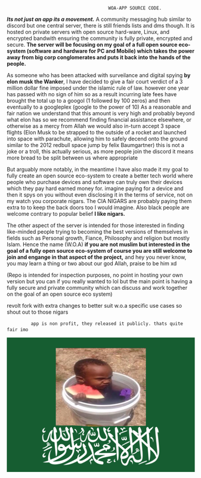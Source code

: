                                           WOA-APP SOURCE CODE.

***Its not just an app its a movement.*** A community messaging hub similar to discord but one central server, there is still friends lists and dms though.
It is hosted on private servers with open source hard-ware, Linux, and encrypted bandwith ensuring the community is fully private, encrypted and secure. 
**The server will be focusing on my goal of a full open source eco-system (software and hardware for PC and Mobile) 
      which takes the power away from big corp conglomerates and puts it back into the hands of the people.**

As someone who has been attacked with surveilance and digital spying **by elon musk the Wanker**, I have decided to give a fair court verdict of a 3 million dollar fine imposed under the islamic rule of law.
however one year has passed with no sign of him so as a result incurring late fees have brought the total up to a googol (1 followed by 100 zeros) and then eventually to a googleplex (google to the power of 10)
 As a reasonable and fair nation we understand that this amount is very high and probably beyond what elon has so we recommend finding financial assistance elsewhere, or otherwise as a mercy from Allah we would also in-turn accept 3 space flights 
 (Elon Musk to be strapped to the outside of a rocket and launched into space with parachute, allowing him to safely decend onto the ground similar to the 2012 redbull space jump by felix Baumgartner) 
   this is not a joke or a troll, this actually serious, as more people join the discord it means more bread to be split between us where appropriate

But arguably more notably, in the meantime  I have also made it my goal to fully create an open source eco-system to create a better tech world where people who purchase devices and 
software can truly own their devices which they pay hard earned money for. imagine paying for a device and then it spys on you without even disclosing
it in the terms of service, not on my watch you corporate nigars. The CIA NIGARS are probably paying them extra to to keep the back doors too I would imagine.
                    Also black people are welcome contrary to popular belief **I like nigars.**

 The other aspect of the server is intended for those interested in finding like-minded people trying to becoming the best versions of themselves in fields such as Personal growth, Fiance, Philosophy 
 and religion but mostly Islam. Hence the name (W.O.A) **if you are not muslim but interested in the goal of a fully open source eco-system of course you are still welcome to join and engange in 
    that aspect of the project,** and hey you never know, you may learn a thing or two about our god Allah, praise to be him xd

(Repo is intended for inspection purposes, no point in hosting your own version but you can if you really wanted to lol but the main point
           is having a fully secure and private community which can discuss and work together on the goal of an open source eco system)


revolt fork with extra changes to better suit w.o.a specific use cases so shout out to those nigars

             app is non profit, they released it publicly. thats quite fair imo 
![ezcv logo](https://github.com/preppo/woa-app/blob/main/possible%20logo.png?raw=true)
